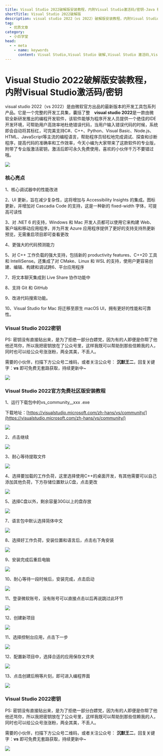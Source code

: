 ```yaml
---
title: Visual Studio 2022破解版安装教程，内附Visual Studio激活码/密钥-Java 程序员进阶之路
shortTitle: Visual Studio 2022破解版
description: visual studio 2022（vs 2022）破解版安装教程，内附Visual Studio激活码/密钥
tag:
  - 优质文章
category:
  - 小白学堂
head:
  - - meta
    - name: keywords
      content: Visual Studio,Visual Studio 破解,Visual Studio 激活码,Visual Studio 密钥
---
```




# Visual Studio 2022破解版安装教程，内附Visual Studio激活码/密钥

visual studio 2022（vs 2022）是由微软官方出品的最新版本的开发工具包系列产品。它是一个完整的开发工具集，囊括了整　**visual studio 2022**是一款由微软全新研发推出的编程开发软件，该软件能够为程序开发人员提供一个绝佳的IDE开发环境，可帮助用户高效率地杜绝错误代码，当用户输入错误代码的时候，系统即会自动将其标红，可完美支持C#、C++、Python、Visual Basic、Node.js、HTML、JavaScript等主流的编程语言，帮助程序员轻松地完成调试、探查和诊断程序，提高代码的准确率和工作效率，今天小编为大家带来了这款软件的专业版，附带了专业版激活密钥，激活后即可永久免费使用，喜欢的小伙伴千万不要错过哦。

![](http://cdn.tobebetterjavaer.com/tobebetterjavaer/images/nice-article/itmind-visualstudiopxbazjcnfvisualstudiojhmmyxbxt-f4e7b782-1ffa-4e22-8912-63da1fd85a2b.jpg)

### 核心亮点

1、核心调试器中的性能改进

2、UI 更新，旨在减少复杂性，这将增加与 Accessibility Insights 的集成。图标更新，并增加对 Cascadia Code 的支持，这是一种新的 fixed-width 字体，可提高可读性

3、对 .NET 6 的支持，Windows 和 Mac 开发人员都可以使用它来构建 Web、客户端和移动应用程序，并为开发 Azure 应用程序提供了更好的支持支持热更新预览，无需重启项目即可查看更改

4、更强大的代码预测能力

5、对 C++ 工作负载的强大支持，包括新的 productivity features、C++20 工具和 IntelliSense。还集成了对 CMake、Linux 和 WSL 的支持，使用户更容易创建、编辑、构建和调试跨6、平台应用程序

7、将文本聊天集成到 Live Share 协作功能中

8、支持 Git 和 GitHub

9、改进代码搜索功能。

10、Visual Studio for Mac 将迁移至原生 macOS UI，拥有更好的性能和可靠性。

### Visual Studio 2022密钥

PS: 密钥没有直接贴出来，是为了拒绝一部分白嫖党，因为有的人即便是你帮了他他还骂你，所以我把密钥放在了公众号里，这样我既可以帮助到那些信赖我的人，同时也可以给公众号涨涨粉，两全其美，不丢人。

需要的小伙伴，扫描下方公众号二维码，或者关注公众号： **沉默王二**，回复关键字：**vs** 即可免费无套路获取，持续更新中~

![](http://cdn.tobebetterjavaer.com/tobebetterjavaer/images/nice-article/itmind-ideapxideajhideayjjhmideazxjhzcmpjjcyjjhqcyx-fc5a32f3-04ed-4bbf-9df8-a13a409a275f.png)

### Visual Studio 2022官方免费社区版安装教程

1、运行下载包中的vs\_community\_\_xxx .exe

下载地址：[https://visualstudio.microsoft.com/zh-hans/vs/community/](https://visualstudio.microsoft.com/zh-hans/vs/community/)

![](http://cdn.tobebetterjavaer.com/tobebetterjavaer/images/nice-article/itmind-visualstudiopxbazjcnfvisualstudiojhmmyxbxt-adb1f4c4-8caa-41fd-a864-ae0c39d62aa7.jpg)



2、点击继续

![](http://cdn.tobebetterjavaer.com/tobebetterjavaer/images/nice-article/itmind-visualstudiopxbazjcnfvisualstudiojhmmyxbxt-4c7876b2-066d-4fef-9655-7a16fe113141.jpg)



3、耐心等待提取文件

![](http://cdn.tobebetterjavaer.com/tobebetterjavaer/images/nice-article/itmind-visualstudiopxbazjcnfvisualstudiojhmmyxbxt-135907e2-168e-4b0d-b039-86210fd3b175.jpg)



4、选择要加载的工作负荷，这里选择使用C++的桌面开发，有其他需要可以自己添加其他负荷，下方存储位置默认C盘，点击更改

![](http://cdn.tobebetterjavaer.com/tobebetterjavaer/images/nice-article/itmind-visualstudiopxbazjcnfvisualstudiojhmmyxbxt-5531b5ec-d342-4c4e-9837-4d970809cf9f.png)



5、选择C盘以外，剩余容量30G以上的盘存放

![](http://cdn.tobebetterjavaer.com/tobebetterjavaer/images/nice-article/itmind-visualstudiopxbazjcnfvisualstudiojhmmyxbxt-f173d215-7967-46f9-8126-4025fe2f5d8b.jpg)

7、语言包中默认选择简体中文

![](http://cdn.tobebetterjavaer.com/tobebetterjavaer/images/nice-article/itmind-visualstudiopxbazjcnfvisualstudiojhmmyxbxt-db03478c-942f-4424-ab0c-0a64884ce123.jpg)



8、选择好工作负荷，安装位置和语言后，点击右下角安装

![](http://cdn.tobebetterjavaer.com/tobebetterjavaer/images/nice-article/itmind-visualstudiopxbazjcnfvisualstudiojhmmyxbxt-e53168ca-258d-414c-849d-c5ef9524bdfe.jpg)



9、安装完成后重启电脑

![](http://cdn.tobebetterjavaer.com/tobebetterjavaer/images/nice-article/itmind-visualstudiopxbazjcnfvisualstudiojhmmyxbxt-01bf036f-5701-4d7c-957b-49ee9b13ca01.png)



10、耐心等待一段时候后，安装完成，点击启动

![](http://cdn.tobebetterjavaer.com/tobebetterjavaer/images/nice-article/itmind-visualstudiopxbazjcnfvisualstudiojhmmyxbxt-648cd427-d8ff-44e0-8c20-96dc4cc0e5d7.jpg)



11、登录微软账号，没有账号可以直接点击以后再说跳过此环节

![](http://cdn.tobebetterjavaer.com/tobebetterjavaer/images/nice-article/itmind-visualstudiopxbazjcnfvisualstudiojhmmyxbxt-a7cfbbf9-ed20-42e5-af06-26b3b5b65ca4.jpg)



12、创建新项目

![](http://cdn.tobebetterjavaer.com/tobebetterjavaer/images/nice-article/itmind-visualstudiopxbazjcnfvisualstudiojhmmyxbxt-d48ce418-9dac-4025-a90b-ffdfecdbd04c.jpg)

11、选择控制台应用，点击下一步

![](http://cdn.tobebetterjavaer.com/tobebetterjavaer/images/nice-article/itmind-visualstudiopxbazjcnfvisualstudiojhmmyxbxt-e5aaf240-de93-45de-9810-a9625d3206cc.jpg)



12、配置新项目中，选择合适的应用保存文件夹

![](http://cdn.tobebetterjavaer.com/tobebetterjavaer/images/nice-article/itmind-visualstudiopxbazjcnfvisualstudiojhmmyxbxt-2b0c1eb3-55bf-4081-8413-0bf5865168e1.jpg)



13、点击创建后稍等片刻，即可进入编程界面

![](http://cdn.tobebetterjavaer.com/tobebetterjavaer/images/nice-article/itmind-visualstudiopxbazjcnfvisualstudiojhmmyxbxt-046cd7c5-4638-4f7f-937f-85f72ce07653.jpg)

### Visual Studio 2022密钥

PS: 密钥没有直接贴出来，是为了拒绝一部分白嫖党，因为有的人即便是你帮了他他还骂你，所以我把密钥放在了公众号里，这样我既可以帮助到那些信赖我的人，同时也可以给公众号涨涨粉，两全其美，不丢人。

需要的小伙伴，扫描下方公众号二维码，或者关注公众号： **沉默王二**，回复关键字：**vs** 即可免费无套路获取，持续更新中~

![](http://cdn.tobebetterjavaer.com/tobebetterjavaer/images/nice-article/itmind-ideapxideajhideayjjhmideazxjhzcmpjjcyjjhqcyx-fc5a32f3-04ed-4bbf-9df8-a13a409a275f.png)


